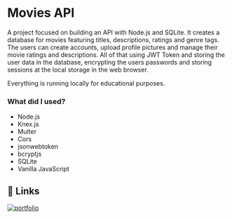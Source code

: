 # Movies API

A project focused on building an API with Node.js and SQLite. It creates a database for movies featuring titles, descriptions, ratings and genre tags. The users can create accounts, upload profile pictures and manage their movie ratings and descriptions. All of that using JWT Token and storing the user data in the database, encrypting the users passwords and storing sessions at the local storage in the web browser.

Everything is running locally for educational purposes.

### What did I used?
- Node.js
- Knex.js
- Multer
- Cors
- jsonwebtoken
- bcryptjs
- SQLite
- Vanilla JavaScript

## 🔗 Links
[![portfolio](https://img.shields.io/badge/my_portfolio-000?style=for-the-badge&logo=ko-fi&logoColor=white)](https://github.com/pe-Gomes)